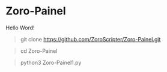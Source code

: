 # Zoro-Painel
Hello Word!
> git clone https://github.com/ZoroScripter/Zoro-Painel.git


>cd Zoro-Painel


>python3 Zoro-Painel1.py
